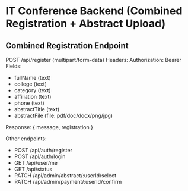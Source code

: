# IT Conference Backend (Combined Registration + Abstract Upload)

## Combined Registration Endpoint
POST /api/register  (multipart/form-data)
Headers: Authorization: Bearer <token>
Fields:
- fullName (text)
- college (text)
- category (text)
- affiliation (text)
- phone (text)
- abstractTitle (text)
- abstractFile (file: pdf/doc/docx/png/jpg)

Response: { message, registration }

Other endpoints:
- POST /api/auth/register
- POST /api/auth/login
- GET /api/user/me
- GET /api/status
- PATCH /api/admin/abstract/:userId/select
- PATCH /api/admin/payment/:userId/confirm

